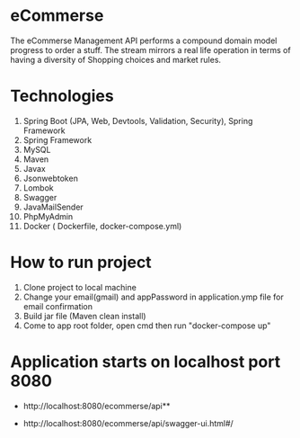 # eCommerse
The eCommerse Management API performs a compound domain model progress to order a stuff. The stream mirrors a real life operation in terms of having a diversity of Shopping choices and market rules.

# Technologies
1. Spring Boot (JPA, Web, Devtools, Validation, Security), Spring Framework
2. Spring Framework
3. MySQL
4. Maven
5. Javax
6. Jsonwebtoken
7. Lombok
8. Swagger
9. JavaMailSender
10. PhpMyAdmin
11. Docker ( Dockerfile, docker-compose.yml)

# How to run project
1. Clone project to local machine
2. Change your email(gmail) and appPassword in application.ymp file for email confirmation
2. Build jar file (Maven clean install)
3. Come to app root folder, open cmd then run "docker-compose up"

# Application starts on localhost port 8080
+ http://localhost:8080/ecommerse/api**
- http://localhost:8080/ecommerse/api/swagger-ui.html#/
